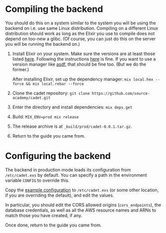 # Compiling the backend

You should do this on a system similar to the system you will be using the backend on i.e. use same Linux distribution.
Compiling on a different Linux distribution should work as long as the Elixir you use to compile does not depend on
too-new a glibc. (Of course, you can just do this on the server you will be running the backend on.)

1. Install Elixir on your system. Make sure the versions are at least those listed
   [here](https://github.com/source-academy/cadet#system-requirements). Following the instructions
   [here](https://elixir-lang.org/install.html) is fine. If you want to use a version manager like
   [asdf](https://github.com/asdf-vm/asdf), that should be fine too. (But we do the former.)

   After installing Elixir, set up the dependency manager: `mix local.hex --force && mix local.rebar --force`

2. Clone the cadet repository: `git clone https://github.com/source-academy/cadet.git`

3. Enter the directory and install dependencies: `mix deps.get`

4. Build: `MIX_ENV=prod mix release`

5. The release archive is at `_build/prod/cadet-0.0.1.tar.gz`.

6. Return to the guide you came from.

# Configuring the backend

The backend in production mode loads its configuration from `/etc/cadet.exs` by default. You can specify a path in the
environment variable `CONFIG` to override this.

Copy the [example configuration](https://github.com/source-academy/cadet/blob/master/config/cadet.exs.example) to
`/etc/cadet.exs` (or some other location, if you are overriding the default), and edit the values.

In particular, you should edit the CORS allowed origins (`cors_endpoints`), the database credentials, as well as all the
AWS resource names and ARNs to match those you have created, if any.

Once done, return to the guide you came from.
